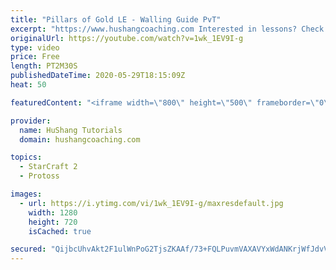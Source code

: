 ```yaml
---
title: "Pillars of Gold LE - Walling Guide PvT"
excerpt: "https://www.hushangcoaching.com Interested in lessons? Check out the website for more information ------------------------------------------------------------------------------------------------------- Want to support HuShang Tutorials directly? Patreon is a website where you can contribute a monthly"
originalUrl: https://youtube.com/watch?v=1wk_1EV9I-g
type: video
price: Free
length: PT2M30S
publishedDateTime: 2020-05-29T18:15:09Z
heat: 50

featuredContent: "<iframe width=\"800\" height=\"500\" frameborder=\"0\" src=\"https://www.youtube.com/embed/1wk_1EV9I-g\" allow=\"accelerometer; autoplay; encrypted-media; gyroscope; picture-in-picture\" allowfullscreen></iframe>"

provider:
  name: HuShang Tutorials
  domain: hushangcoaching.com

topics:
  - StarCraft 2
  - Protoss

images:
  - url: https://i.ytimg.com/vi/1wk_1EV9I-g/maxresdefault.jpg
    width: 1280
    height: 720
    isCached: true

secured: "QijbcUhvAkt2F1ulWnPoG2TjsZKAAf/73+FQLPuvmVAXAVYxWdANKrjWfJdvV2oRLaBTiJMBulN0xY79VIK96h+Di4PrFGd/MpQl61A92ogxRnOaujWUFtKqpjHa77RXQ6zrLM5bJxVGzewg6RAlYIXY33SByxcLhMDJHqyw9VNUHKLmBnZRgwRBTra8vuy+MNd5HVgVqjr0Q71smEm8jdQwLNMoRavVDGfv9KBXkXyc+HpwfsWyU50C1mLTG3Un6Lg2TtI/Oqy+u2kfRyamIELTTzyaFZNTQC2tHYpVZiwb9QgWSi4oBVMqhSZAPv/WUsaRFaGGkHJsjqRYL/2NakdgWdCuBNh9CNwJfVrId6K1cS5T5aR6ofK70m+qIRTfT3SrrtZDFT7Brq1nyVN3eWQrhlUCurjNMOWpn0scFkE=;fHbW3zCtwSR4THJcWYMbvw=="
---
```



